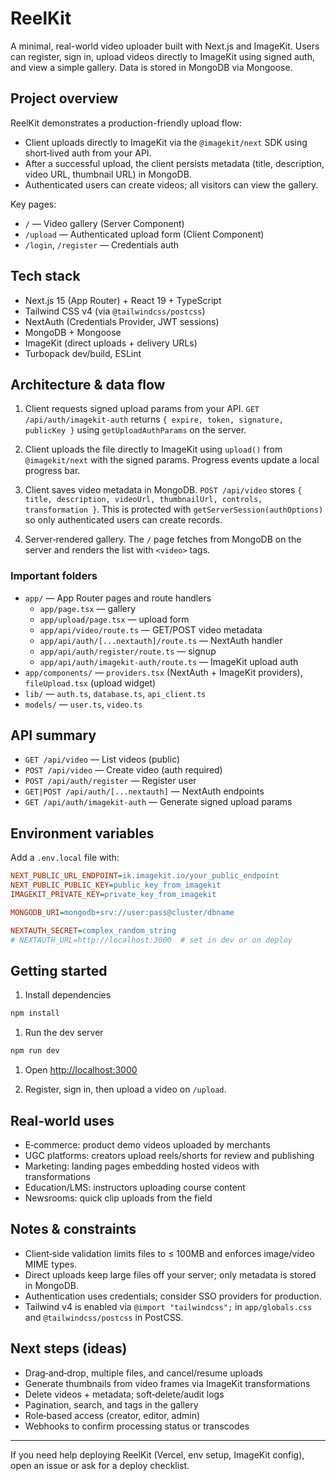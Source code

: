 # ReelKit

A minimal, real-world video uploader built with Next.js and ImageKit. Users can register, sign in, upload videos directly to ImageKit using signed auth, and view a simple gallery. Data is stored in MongoDB via Mongoose.

## Project overview

ReelKit demonstrates a production-friendly upload flow:

- Client uploads directly to ImageKit via the `@imagekit/next` SDK using short‑lived auth from your API.
- After a successful upload, the client persists metadata (title, description, video URL, thumbnail URL) in MongoDB.
- Authenticated users can create videos; all visitors can view the gallery.

Key pages:

- `/` — Video gallery (Server Component)
- `/upload` — Authenticated upload form (Client Component)
- `/login`, `/register` — Credentials auth

## Tech stack

- Next.js 15 (App Router) + React 19 + TypeScript
- Tailwind CSS v4 (via `@tailwindcss/postcss`)
- NextAuth (Credentials Provider, JWT sessions)
- MongoDB + Mongoose
- ImageKit (direct uploads + delivery URLs)
- Turbopack dev/build, ESLint

## Architecture & data flow

1. Client requests signed upload params from your API. `GET /api/auth/imagekit-auth` returns `{ expire, token, signature, publicKey }` using `getUploadAuthParams` on the server.

1. Client uploads the file directly to ImageKit using `upload()` from `@imagekit/next` with the signed params. Progress events update a local progress bar.

1. Client saves video metadata in MongoDB. `POST /api/video` stores `{ title, description, videoUrl, thumbnailUrl, controls, transformation }`. This is protected with `getServerSession(authOptions)` so only authenticated users can create records.

1. Server‑rendered gallery. The `/` page fetches from MongoDB on the server and renders the list with `<video>` tags.

### Important folders

- `app/` — App Router pages and route handlers
  - `app/page.tsx` — gallery
  - `app/upload/page.tsx` — upload form
  - `app/api/video/route.ts` — GET/POST video metadata
  - `app/api/auth/[...nextauth]/route.ts` — NextAuth handler
  - `app/api/auth/register/route.ts` — signup
  - `app/api/auth/imagekit-auth/route.ts` — ImageKit upload auth
- `app/components/` — `providers.tsx` (NextAuth + ImageKit providers), `fileUpload.tsx` (upload widget)
- `lib/` — `auth.ts`, `database.ts`, `api_client.ts`
- `models/` — `user.ts`, `video.ts`

## API summary

- `GET /api/video` — List videos (public)
- `POST /api/video` — Create video (auth required)
- `POST /api/auth/register` — Register user
- `GET|POST /api/auth/[...nextauth]` — NextAuth endpoints
- `GET /api/auth/imagekit-auth` — Generate signed upload params

## Environment variables

Add a `.env.local` file with:

```ini
NEXT_PUBLIC_URL_ENDPOINT=ik.imagekit.io/your_public_endpoint
NEXT_PUBLIC_PUBLIC_KEY=public_key_from_imagekit
IMAGEKIT_PRIVATE_KEY=private_key_from_imagekit

MONGODB_URI=mongodb+srv://user:pass@cluster/dbname

NEXTAUTH_SECRET=complex_random_string
# NEXTAUTH_URL=http://localhost:3000  # set in dev or on deploy
```

## Getting started

1. Install dependencies

```bash
npm install
```

1. Run the dev server

```bash
npm run dev
```

1. Open <http://localhost:3000>

1. Register, sign in, then upload a video on `/upload`.

## Real‑world uses

- E‑commerce: product demo videos uploaded by merchants
- UGC platforms: creators upload reels/shorts for review and publishing
- Marketing: landing pages embedding hosted videos with transformations
- Education/LMS: instructors uploading course content
- Newsrooms: quick clip uploads from the field

## Notes & constraints

- Client‑side validation limits files to ≤ 100MB and enforces image/video MIME types.
- Direct uploads keep large files off your server; only metadata is stored in MongoDB.
- Authentication uses credentials; consider SSO providers for production.
- Tailwind v4 is enabled via `@import "tailwindcss";` in `app/globals.css` and `@tailwindcss/postcss` in PostCSS.

## Next steps (ideas)

- Drag‑and‑drop, multiple files, and cancel/resume uploads
- Generate thumbnails from video frames via ImageKit transformations
- Delete videos + metadata; soft‑delete/audit logs
- Pagination, search, and tags in the gallery
- Role‑based access (creator, editor, admin)
- Webhooks to confirm processing status or transcodes

---

If you need help deploying ReelKit (Vercel, env setup, ImageKit config), open an issue or ask for a deploy checklist.

